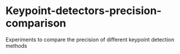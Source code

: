 # Keypoint-detectors-precision-comparison
Experiments to compare the precision of different keypoint detection methods
